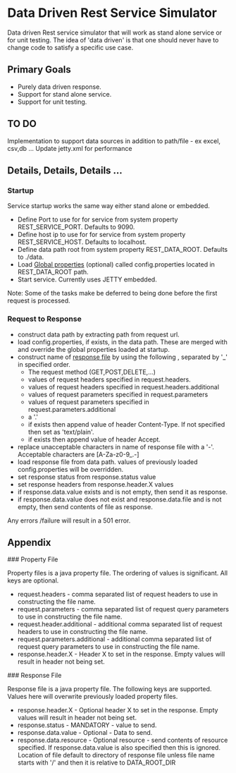 # Data Driven Rest Service Simulator

Data driven Rest service simulator that will work as stand alone service or for unit testing.
The idea of 'data driven' is that one should never have to change code to satisfy a specific use case.

## Primary Goals

* Purely data driven response.
* Support for stand alone service.
* Support for unit testing.

## TO DO

Implementation to support data sources in addition to path/file - ex excel, csv,db ...
Update jetty.xml for performance


## Details, Details, Details ...

### Startup
Service startup works the same way either stand alone or embedded.

* Define Port to use for for service from system property REST\_SERVICE\_PORT. Defaults to 9090.
* Define host ip to use for for service from system property REST\_SERVICE\_HOST. Defaults to localhost.
* Define data path root from system property REST\_DATA\_ROOT. Defaults to ./data.
* Load [Global properties](#propertyFile) (optional) called config.properties located in REST\_DATA\_ROOT path.
* Start service. Currently uses JETTY embedded.

Note: Some of the tasks make be deferred to being done before the first request is processed.

### Request to Response

* construct data path by extracting path from request url.
* load config.properties, if exists, in the data path. These are merged with and override the global properties loaded at startup.   
* construct name of [response file](#responseFile) by using the following , separated by '\_' in specified order.
  * The request method (GET,POST,DELETE,...)
  * values of request headers specified in request.headers. 
  * values of request headers specified in request.headers.additional
  * values of request parameters specified in request.parameters
  * values of request parameters specified in request.parameters.additional
  * a '.'
  * if exists then append value of header Content-Type. If not specified then set as 'text/plain'.
  * if exists then append value of header Accept.
* replace unacceptable characters in name of response file with a '-'. Acceptable characters are \[A-Za-z0-9\_\.-\]
* load response file from data path. values of previously loaded config.properties will be overridden.
* set response status from response.status value
* set response headers from response.header.X values 
* if response.data.value exists and is not empty, then send it as response.
* if response.data.value does not exist and  response.data.file and is not empty, then send contents of file as response. 


Any errors /failure will result in a 501 error.

## Appendix

<a id="propertyFile"/>
### Property File  

Property files is a java property file. The ordering of values is significant. All keys are optional.

* request.headers - comma separated list of request headers to use in constructing the file name.
* request.parameters - comma separated list of request query parameters to use in constructing the file name.
* request.header.additional - additional comma separated list of request headers to use in constructing the file name. 
* request.parameters.additional - additional comma separated list of request query parameters to use in constructing the file name. 
* response.header.X - Header X to set in the response. Empty values will result in header not being set.



<a id="responseFile"/>
### Response File 

Response file is a java property file. The following keys are supported. Values here will overwrite previously loaded property files.

* response.header.X - Optional header X to set in the response. Empty values will result in header not being set.
* response.status -  MANDATORY - value to send. 
* response.data.value  -  Optional - Data to send. 
* response.data.resource - Optional resource - send contents of resource specified. If response.data.value is also specified then this is ignored. Location of file default to directory of response file unless file name starts with '/' and then it is relative to DATA\_ROOT\_DIR 

